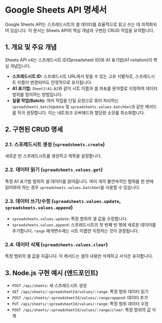# Google Sheets API 명세서

Google Sheets API는 스프레드시트의 셀 데이터를 효율적으로 읽고 쓰는 데 최적화되어 있습니다. 이 문서는 Sheets API의 핵심 개념과 구현된 CRUD 작업을 요약합니다.

## 1. 개요 및 주요 개념

Sheets API v4는 스프레드시트 ID(Spreadsheet ID)와 A1 표기법(A1 notation)이 핵심 개념입니다.

- **스프레드시트 ID:** 스프레드시트 URL에서 찾을 수 있는 고유 식별자로, 스프레드시트 이름이 변경되어도 안정적으로 유지됩니다.
- **A1 표기법:** `Sheet1!A1:B2`와 같이 시트 이름과 셀 좌표를 문자열로 지정하여 데이터 범위를 정의하는 방법입니다.
- **일괄 작업(Batch):** 여러 작업을 단일 요청으로 묶어 처리하는 `spreadsheets.batchUpdate` 및 `spreadsheets.values.batchGet`과 같은 메서드를 적극 권장합니다. 이는 네트워크 오버헤드와 할당량 소모를 최소화합니다.

## 2. 구현된 CRUD 명세

### 2.1. 스프레드시트 생성 (`spreadsheets.create`)

새로운 빈 스프레드시트를 생성하고 제목을 설정합니다.

### 2.2. 데이터 읽기 (`spreadsheets.values.get`)

특정 A1 표기법 범위의 셀 데이터를 읽어옵니다. 여러 개의 불연속적인 범위를 한 번에 읽어와야 하는 경우 `spreadsheets.values.batchGet`을 사용할 수 있습니다.

### 2.3. 데이터 쓰기/수정 (`spreadsheets.values.update`, `spreadsheets.values.append`)

- `spreadsheets.values.update`: 특정 범위의 셀 값을 수정합니다.
- `spreadsheets.values.append`: 스프레드시트의 첫 번째 빈 행에 새로운 데이터를 추가합니다. `range` 매개변수에는 시트 이름만 지정하는 것이 권장됩니다.

### 2.4. 데이터 삭제 (`spreadsheets.values.clear`)

특정 범위의 셀 값을 지웁니다. 이 메서드는 셀의 내용만 삭제하고 서식은 유지합니다.

## 3. Node.js 구현 예시 (엔드포인트)

- `POST /api/sheets`: 새 스프레드시트 생성
- `GET /api/sheets/:spreadsheetId/values/:range`: 특정 범위 데이터 읽기
- `POST /api/sheets/:spreadsheetId/values/:range/append`: 데이터 추가
- `PUT /api/sheets/:spreadsheetId/values/:range`: 특정 범위 데이터 수정
- `POST /api/sheets/:spreadsheetId/values/:range/clear`: 특정 범위의 값 삭제

